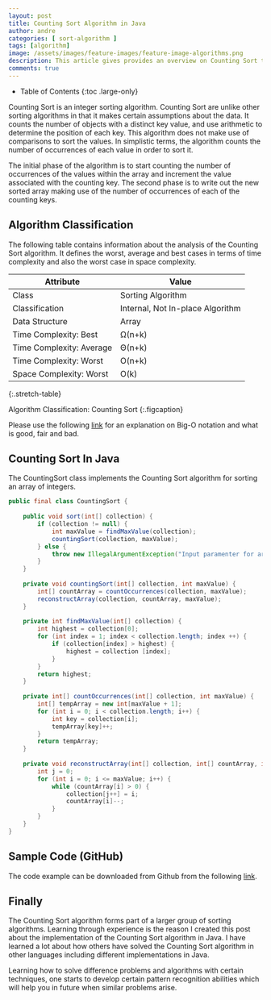 ```yaml
---
layout: post
title: Counting Sort Algorithm in Java
author: andre
categories: [ sort-algorithm ]
tags: [algorithm]
image: /assets/images/feature-images/feature-image-algorithms.png
description: This article gives provides an overview on Counting Sort together with an implementation in Java.
comments: true
---
```


- Table of Contents
{:toc .large-only}


Counting Sort is an integer sorting algorithm. Counting Sort are unlike other sorting algorithms in that it makes certain assumptions about the data. It counts the number of objects with a distinct key value, and use arithmetic to determine the position of each key. This algorithm does not make use of comparisons to sort the values. In simplistic terms, the algorithm counts the number of occurrences of each value in order to sort it.

The initial phase of the algorithm is to start counting the number of occurrences of the values within the array and increment the value associated with the counting key. The second phase is to write out the new sorted array making use of the number of occurrences of each of the counting keys.

## Algorithm Classification
The following table contains information about the analysis of the Counting Sort algorithm. It defines the worst, average and best cases in terms of time complexity and also the worst case in space complexity.

| Attribute | Value | 
|-----------|-------|
| Class | Sorting Algorithm | 
| Classification | Internal, Not In-place Algorithm  | 
| Data Structure | Array | 
| Time Complexity: Best | Ω(n+k) | 
| Time Complexity: Average | Θ(n+k) | 
| Time Complexity: Worst | O(n+k) | 
| Space Complexity: Worst | O(k) | 
{:.stretch-table}

Algorithm Classification: Counting Sort
{:.figcaption}

Please use the following [link][0] for an explanation on Big-O notation and what is good, fair and bad.

## Counting Sort In Java
The CountingSort class implements the Counting Sort algorithm for sorting an array of integers.

```java
public final class CountingSort {
    
    public void sort(int[] collection) {
        if (collection != null) {
            int maxValue = findMaxValue(collection);
            countingSort(collection, maxValue);
        } else {
            throw new IllegalArgumentException("Input paramenter for array to sort is null.");
        }
    }
    
    private void countingSort(int[] collection, int maxValue) {
        int[] countArray = countOccurrences(collection, maxValue);
        reconstructArray(collection, countArray, maxValue);
    }
    
    private int findMaxValue(int[] collection) {
        int highest = collection[0];
        for (int index = 1; index < collection.length; index ++) {
            if (collection[index] > highest) {
                highest = collection [index];
            }
        }
        return highest;
    }
    
    private int[] countOccurrences(int[] collection, int maxValue) {
        int[] tempArray = new int[maxValue + 1];
        for (int i = 0; i < collection.length; i++) {
            int key = collection[i];
            tempArray[key]++;
        }    
        return tempArray;
    }
    
    private void reconstructArray(int[] collection, int[] countArray, int maxValue) {
        int j = 0;
        for (int i = 0; i <= maxValue; i++) {
            while (countArray[i] > 0) {
                collection[j++] = i;
                countArray[i]--;
            }
        }
    }
}
```

## Sample Code (GitHub)
The code example can be downloaded from Github from the following [link][Code].

## Finally
The Counting Sort algorithm forms part of a larger group of sorting algorithms. Learning through experience is the reason I created this post about the implementation of the Counting Sort algorithm in Java. I have learned a lot about how others have solved the Counting Sort algorithm in other languages including different implementations in Java.

Learning how to solve difference problems and algorithms with certain techniques, one starts to develop certain pattern recognition abilities which will help you in future when similar problems arise.

[0]:http://www.bigocheatsheet.com/img/big-o-cheat-sheet-poster.png
[Code]:https://github.com/javanibble/java-algorithms/blob/master/sort/src/main/java/com/javanibble/algorithm/sort/BubbleSort.java